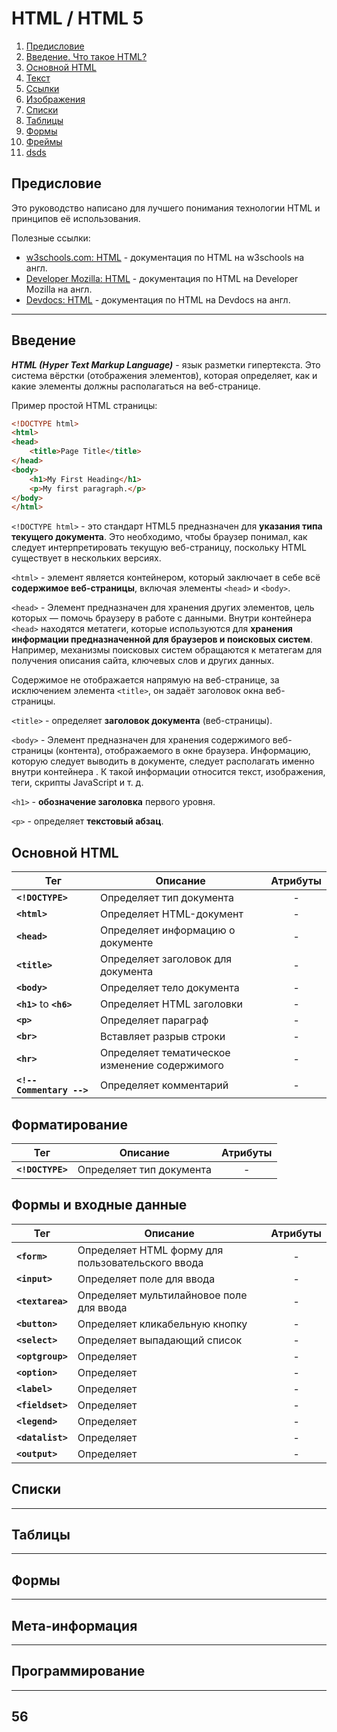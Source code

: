 # HTML / HTML 5

1. [Предисловие]()
2. [Введение. Что такое HTML?]()
3. [Основной HTML]()
2. [Текст](#Текст)
3. [Ссылки]()
4. [Изображения]()
5. [Списки]()
6. [Таблицы]()
7. [Формы]()
8. [Фреймы]()
10. <a href="#56">dsds</a>

## Предисловие

Это руководство написано для лучшего понимания технологии HTML и принципов её использования.

Полезные ссылки:

- [w3schools.com: HTML](https://www.w3schools.com/tags/default.asp) - документация по HTML на w3schools на англ. 
- [Developer Mozilla: HTML](https://developer.mozilla.org/ru/docs/Web/HTML/Element) - документация по HTML на Developer Mozilla на англ.
- [Devdocs: HTML](http://devdocs.io/html/) - документация по HTML на Devdocs на англ.

___

## Введение

***HTML (Hyper Text Markup Language)*** - язык разметки гипертекста. Это система вёрстки (отображения элементов), которая определяет, как и какие элементы должны располагаться на веб-странице.

Пример простой HTML страницы:

```html
<!DOCTYPE html>
<html>
<head>
    <title>Page Title</title>
</head>
<body>
    <h1>My First Heading</h1>
    <p>My first paragraph.</p>
</body>
</html>
```

`<!DOCTYPE html>` - это стандарт HTML5 предназначен для **указания типа текущего документа**. Это необходимо, чтобы браузер понимал, как следует интерпретировать текущую веб-страницу, поскольку HTML существует в нескольких версиях.

`<html>` - элемент является контейнером, который заключает в себе всё **содержимое веб-страницы**, включая элементы `<head>` и `<body>`.

`<head>` - Элемент предназначен для хранения других элементов, цель которых — помочь браузеру в работе с данными. Внутри контейнера `<head>` находятся метатеги, которые используются для **хранения информации предназначенной для браузеров и поисковых систем**. Например, механизмы поисковых систем обращаются к метатегам для получения описания сайта, ключевых слов и других данных.

Содержимое <head> не отображается напрямую на веб-странице, за исключением элемента `<title>`, он задаёт заголовок окна веб-страницы.

`<title>` -  определяет **заголовок документа** (веб-страницы).

`<body>` -  Элемент <body> предназначен для хранения содержимого веб-страницы (контента), отображаемого в окне браузера. Информацию, которую следует выводить в документе, следует располагать именно внутри контейнера <body>. К такой информации относится текст, изображения, теги, скрипты JavaScript и т. д.

`<h1>` - **обозначение заголовка** первого уровня.

`<p>` -  определяет **текстовый абзац**.

## Основной HTML

| Тег | Описание | Атрибуты |
|---|---|:---:|
| **`<!DOCTYPE>`** | Определяет тип документа | - |
| **`<html>`** | Определяет HTML-документ | - | 
| **`<head>`** | Определяет информацию о документе | - |
| **`<title>`** | Определяет заголовок для документа| - |
| **`<body>`** | Определяет тело документа | - |
| **`<h1>`** to **`<h6>`** | Определяет HTML заголовки | - |
| **`<p>`** | Определяет параграф | - |
| **`<br>`** | Вставляет разрыв строки | - |
| **`<hr>`** | Определяет тематическое изменение содержимого | - |
| **`<!-- Сommentary -->`** | Определяет комментарий | - |

## Форматирование

| Тег | Описание | Атрибуты |
|---|---|:---:|
| **`<!DOCTYPE>`** | Определяет тип документа | - |

## Формы и входные данные

| Тег | Описание | Атрибуты |
|---|---|:---:|
| **`<form>`** | Определяет HTML форму для пользовательского ввода | - |
| **`<input>`** | Определяет поле для ввода | - |
| **`<textarea>`** | Определяет мультилайновое поле для ввода | - |
| **`<button>`** | Определяет кликабельную кнопку | - |
| **`<select>`** | Определяет выпадающий список | - |
| **`<optgroup>`** | Определяет | - |
| **`<option>`** | Определяет | - |
| **`<label>`** | Определяет | - |
| **`<fieldset>`** | Определяет | - |
| **`<legend>`** | Определяет | - |
| **`<datalist>`** | Определяет | - |
| **`<output>`** | Определяет | - |

## Списки
___
## Таблицы
___
## Формы
___
## Мета-информация

___
## Программирование
___
<h2 id="56">56</h2>